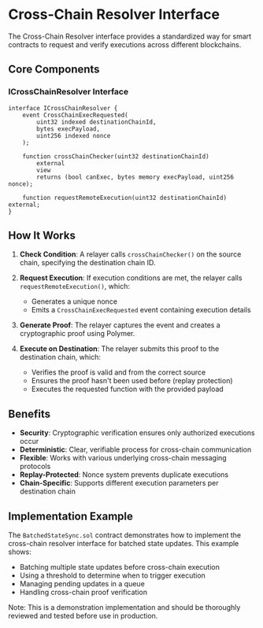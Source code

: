 # Cross-Chain Resolver Interface

The Cross-Chain Resolver interface provides a standardized way for smart contracts to request and verify executions across different blockchains.

## Core Components

### ICrossChainResolver Interface

```solidity
interface ICrossChainResolver {
    event CrossChainExecRequested(
        uint32 indexed destinationChainId,
        bytes execPayload,
        uint256 indexed nonce
    );
    
    function crossChainChecker(uint32 destinationChainId) 
        external 
        view 
        returns (bool canExec, bytes memory execPayload, uint256 nonce);
    
    function requestRemoteExecution(uint32 destinationChainId) external;
}
```

## How It Works

1. **Check Condition**: A relayer calls `crossChainChecker()` on the source chain, specifying the destination chain ID.

2. **Request Execution**: If execution conditions are met, the relayer calls `requestRemoteExecution()`, which:
   - Generates a unique nonce
   - Emits a `CrossChainExecRequested` event containing execution details

3. **Generate Proof**: The relayer captures the event and creates a cryptographic proof using Polymer.

4. **Execute on Destination**: The relayer submits this proof to the destination chain, which:
   - Verifies the proof is valid and from the correct source
   - Ensures the proof hasn't been used before (replay protection)
   - Executes the requested function with the provided payload

## Benefits

- **Security**: Cryptographic verification ensures only authorized executions occur
- **Deterministic**: Clear, verifiable process for cross-chain communication
- **Flexible**: Works with various underlying cross-chain messaging protocols
- **Replay-Protected**: Nonce system prevents duplicate executions
- **Chain-Specific**: Supports different execution parameters per destination chain

## Implementation Example

The `BatchedStateSync.sol` contract demonstrates how to implement the cross-chain resolver interface for batched state updates. This example shows:

- Batching multiple state updates before cross-chain execution
- Using a threshold to determine when to trigger execution
- Managing pending updates in a queue
- Handling cross-chain proof verification

Note: This is a demonstration implementation and should be thoroughly reviewed and tested before use in production.
